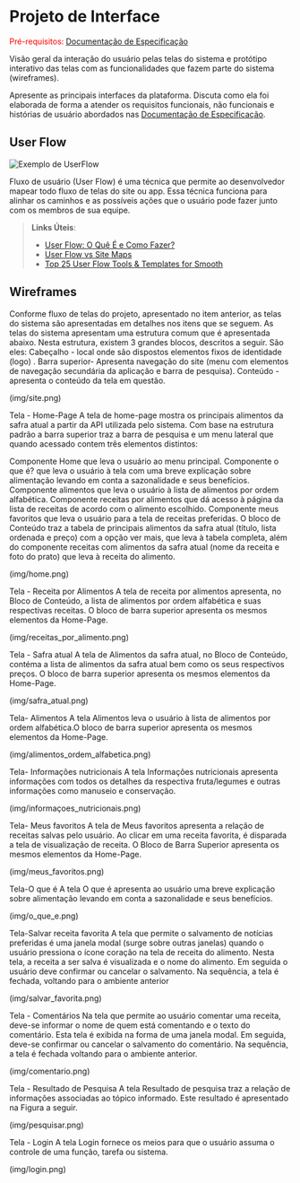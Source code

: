 
# Projeto de Interface

<span style="color:red">Pré-requisitos: <a href="2-Especificação do Projeto.md"> Documentação de Especificação</a></span>

Visão geral da interação do usuário pelas telas do sistema e protótipo interativo das telas com as funcionalidades que fazem parte do sistema (wireframes).

 Apresente as principais interfaces da plataforma. Discuta como ela foi elaborada de forma a atender os requisitos funcionais, não funcionais e histórias de usuário abordados nas <a href="2-Especificação do Projeto.md"> Documentação de Especificação</a>.

## User Flow

![Exemplo de UserFlow](img/userflow.jpg)

Fluxo de usuário (User Flow) é uma técnica que permite ao desenvolvedor mapear todo fluxo de telas do site ou app. Essa técnica funciona para alinhar os caminhos e as possíveis ações que o usuário pode fazer junto com os membros de sua equipe.

> **Links Úteis**:
> - [User Flow: O Quê É e Como Fazer?](https://medium.com/7bits/fluxo-de-usu%C3%A1rio-user-flow-o-que-%C3%A9-como-fazer-79d965872534)
> - [User Flow vs Site Maps](http://designr.com.br/sitemap-e-user-flow-quais-as-diferencas-e-quando-usar-cada-um/)
> - [Top 25 User Flow Tools & Templates for Smooth](https://www.mockplus.com/blog/post/user-flow-tools)


## Wireframes


Conforme fluxo de telas do projeto, apresentado no item anterior, as telas do sistema são apresentadas em detalhes nos itens que se seguem. As telas do sistema apresentam uma estrutura comum que é apresentada abaixo. Nesta estrutura, existem 3 grandes blocos, descritos a seguir. São eles:
Cabeçalho - local onde são dispostos elementos fixos de identidade (logo) . 
Barra superior- Apresenta navegação do site (menu com elementos de navegação secundária da aplicação e barra de pesquisa).
Conteúdo - apresenta o conteúdo da tela em questão.
 
(img/site.png)


Tela - Home-Page
A tela de home-page mostra os principais alimentos da safra atual a partir da API utilizada pelo sistema.
Com base na estrutura padrão a barra superior traz a barra de pesquisa e um menu lateral que quando acessado contem três elementos distintos:

Componente Home que leva o usuário ao menu principal.
Componente o que é? que leva o usuário à tela com uma breve explicação sobre alimentação levando em conta a sazonalidade e seus benefícios.
Componente alimentos que leva o usuário à lista de alimentos por ordem alfabética.
Componente receitas por alimentos que dá acesso à página da lista de receitas de acordo com o alimento escolhido.
Componente meus favoritos que leva o usuário para a tela de receitas preferidas.
O bloco de Conteúdo traz a tabela de principais alimentos da safra atual (título, lista ordenada e preço) com a opção ver mais, que leva à tabela completa, além do componente receitas com alimentos da safra atual (nome da receita e foto do prato) que leva à receita do alimento.

(img/home.png)


Tela - Receita por Alimentos
A tela de receita por alimentos apresenta, no Bloco de Conteúdo, a lista de alimentos por ordem alfabética e suas respectivas receitas. O bloco de barra superior apresenta os mesmos elementos da Home-Page. 

(img/receitas_por_alimento.png)



Tela - Safra atual
A tela de Alimentos da safra atual, no Bloco de Conteúdo, contéma a lista de alimentos da safra atual bem como os seus respectivos preços. O bloco de barra superior apresenta os mesmos elementos da Home-Page. 

(img/safra_atual.png)



Tela- Alimentos
A tela Alimentos  leva o usuário à lista de alimentos  por ordem alfabética.O bloco de barra superior apresenta os mesmos elementos da Home-Page. 

(img/alimentos_ordem_alfabetica.png)



Tela- Informações nutricionais
A tela Informações nutricionais apresenta informações com todos os detalhes da respectiva fruta/legumes e outras informações como manuseio e conservação.

(img/informaçoes_nutricionais.png)



Tela- Meus favoritos
A tela de Meus favoritos apresenta a relação de receitas salvas pelo usuário. Ao clicar em uma receita favorita, é disparada a tela de visualização de receita. O Bloco de Barra Superior apresenta os mesmos elementos da Home-Page. 

(img/meus_favoritos.png)



Tela-O que é
A tela O que é apresenta ao usuário uma breve explicação sobre alimentação levando em conta a sazonalidade e seus benefícios.

(img/o_que_e.png)



Tela-Salvar receita favorita
A tela que permite o salvamento de notícias preferidas é uma janela modal (surge sobre outras janelas) quando o usuário pressiona o ícone coração na tela de receita do alimento. Nesta tela, a receita a ser salva é visualizada e o nome do alimento. Em seguida o usuário deve confirmar ou cancelar o salvamento. Na sequência, a tela é fechada, voltando para o ambiente anterior


(img/salvar_favorita.png)



Tela - Comentários
Na tela que permite ao usuário comentar uma receita, deve-se informar o nome de quem está comentando e o texto do comentário. Esta tela é exibida na forma de uma janela modal. Em seguida, deve-se confirmar ou cancelar o salvamento do comentário. Na sequência, a tela é fechada voltando para o ambiente anterior.


(img/comentario.png)


Tela - Resultado de Pesquisa
A tela Resultado de pesquisa traz a relação de informações associadas ao tópico informado. Este resultado é apresentado na Figura a seguir.


(img/pesquisar.png)


Tela - Login
A tela Login fornece os meios para que o usuário assuma o controle de uma função, tarefa ou sistema.

(img/login.png)

